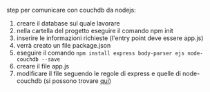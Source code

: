 step per comunicare con couchdb da nodejs:

1. creare il database sul quale lavorare
2. nella cartella del progetto eseguire il comando npm init
3. inserire le informazioni richieste (l'entry point deve essere app.js)
4. verrà creato un file package.json
5. eseguire il comando `npm install express body-parser ejs node-couchdb --save`
6. creare il file app.js
7. modificare il file seguendo le regole di express e quelle di node-couchdb (si possono trovare [qui]([https://link](https://www.npmjs.com/package/node-couchdb)))
